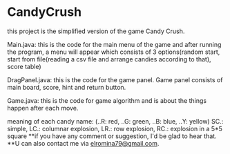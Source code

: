 # CandyCrush
this project is the simplified version of the game Candy Crush.

Main.java: this is the code for the main menu of the game and after running the program, a menu will appear which consists of 3 options(random start, start from file(reading a csv file and arrange candies according to that), score table)

DragPanel.java: this is the code for the game panel. Game panel consists of main board, score, hint and return button.

Game.java: this is the code for game algorithm and is about the things happen after each move.

meaning of each candy name: (..R: red, ..G: green, ..B: blue, ..Y: yellow) SC.: simple, LC.: columnar explosion, LR.: row explosion, RC.: explosion in a 5*5 square
**if you have any comment or suggestion, I'd be glad to hear that.
**U can also contact me via elromina79@gmail.com.
